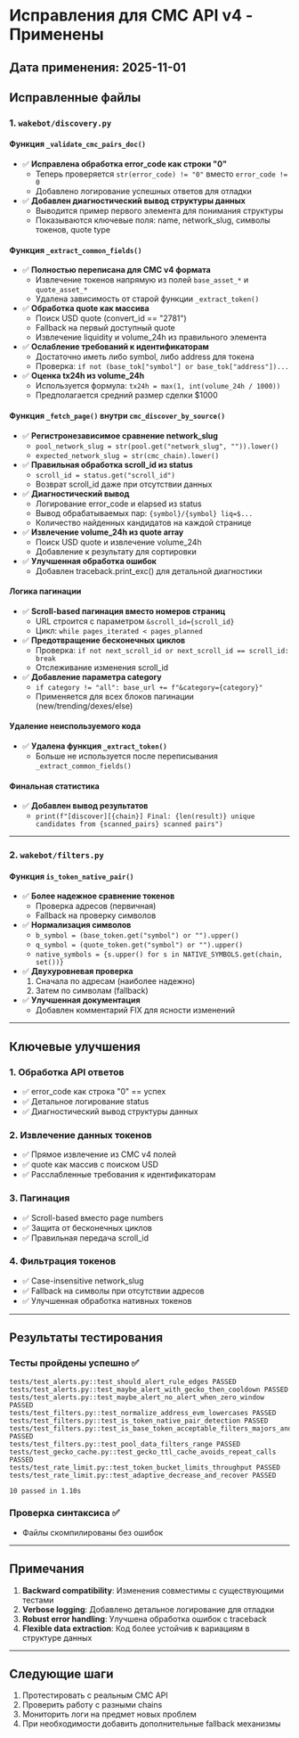 # Исправления для CMC API v4 - Применены

## Дата применения: 2025-11-01

## Исправленные файлы

### 1. `wakebot/discovery.py`

#### Функция `_validate_cmc_pairs_doc()`
- ✅ **Исправлена обработка error_code как строки "0"**
  - Теперь проверяется `str(error_code) != "0"` вместо `error_code != 0`
  - Добавлено логирование успешных ответов для отладки
- ✅ **Добавлен диагностический вывод структуры данных**
  - Выводится пример первого элемента для понимания структуры
  - Показываются ключевые поля: name, network_slug, символы токенов, quote type

#### Функция `_extract_common_fields()`
- ✅ **Полностью переписана для CMC v4 формата**
  - Извлечение токенов напрямую из полей `base_asset_*` и `quote_asset_*`
  - Удалена зависимость от старой функции `_extract_token()`
- ✅ **Обработка quote как массива**
  - Поиск USD quote (convert_id == "2781")
  - Fallback на первый доступный quote
  - Извлечение liquidity и volume_24h из правильного элемента
- ✅ **Ослабление требований к идентификаторам**
  - Достаточно иметь либо symbol, либо address для токена
  - Проверка: `if not (base_tok["symbol"] or base_tok["address"])...`
- ✅ **Оценка tx24h из volume_24h**
  - Используется формула: `tx24h = max(1, int(volume_24h / 1000))`
  - Предполагается средний размер сделки $1000

#### Функция `_fetch_page()` внутри `cmc_discover_by_source()`
- ✅ **Регистронезависимое сравнение network_slug**
  - `pool_network_slug = str(pool.get("network_slug", "")).lower()`
  - `expected_network_slug = str(cmc_chain).lower()`
- ✅ **Правильная обработка scroll_id из status**
  - `scroll_id = status.get("scroll_id")`
  - Возврат scroll_id даже при отсутствии данных
- ✅ **Диагностический вывод**
  - Логирование error_code и elapsed из status
  - Вывод обрабатываемых пар: `{symbol}/{symbol} liq=$...`
  - Количество найденных кандидатов на каждой странице
- ✅ **Извлечение volume_24h из quote array**
  - Поиск USD quote и извлечение volume_24h
  - Добавление к результату для сортировки
- ✅ **Улучшенная обработка ошибок**
  - Добавлен traceback.print_exc() для детальной диагностики

#### Логика пагинации
- ✅ **Scroll-based пагинация вместо номеров страниц**
  - URL строится с параметром `&scroll_id={scroll_id}`
  - Цикл: `while pages_iterated < pages_planned`
- ✅ **Предотвращение бесконечных циклов**
  - Проверка: `if not next_scroll_id or next_scroll_id == scroll_id: break`
  - Отслеживание изменения scroll_id
- ✅ **Добавление параметра category**
  - `if category != "all": base_url += f"&category={category}"`
  - Применяется для всех блоков пагинации (new/trending/dexes/else)

#### Удаление неиспользуемого кода
- ✅ **Удалена функция `_extract_token()`**
  - Больше не используется после переписывания `_extract_common_fields()`

#### Финальная статистика
- ✅ **Добавлен вывод результатов**
  - `print(f"[discover][{chain}] Final: {len(result)} unique candidates from {scanned_pairs} scanned pairs")`

---

### 2. `wakebot/filters.py`

#### Функция `is_token_native_pair()`
- ✅ **Более надежное сравнение токенов**
  - Проверка адресов (первичная)
  - Fallback на проверку символов
- ✅ **Нормализация символов**
  - `b_symbol = (base_token.get("symbol") or "").upper()`
  - `q_symbol = (quote_token.get("symbol") or "").upper()`
  - `native_symbols = {s.upper() for s in NATIVE_SYMBOLS.get(chain, set())}`
- ✅ **Двухуровневая проверка**
  1. Сначала по адресам (наиболее надежно)
  2. Затем по символам (fallback)
- ✅ **Улучшенная документация**
  - Добавлен комментарий FIX для ясности изменений

---

## Ключевые улучшения

### 1. Обработка API ответов
- ✅ error_code как строка "0" == успех
- ✅ Детальное логирование status
- ✅ Диагностический вывод структуры данных

### 2. Извлечение данных токенов
- ✅ Прямое извлечение из CMC v4 полей
- ✅ quote как массив с поиском USD
- ✅ Расслабленные требования к идентификаторам

### 3. Пагинация
- ✅ Scroll-based вместо page numbers
- ✅ Защита от бесконечных циклов
- ✅ Правильная передача scroll_id

### 4. Фильтрация токенов
- ✅ Case-insensitive network_slug
- ✅ Fallback на символы при отсутствии адресов
- ✅ Улучшенная обработка нативных токенов

---

## Результаты тестирования

### Тесты пройдены успешно ✅
```
tests/test_alerts.py::test_should_alert_rule_edges PASSED
tests/test_alerts.py::test_maybe_alert_with_gecko_then_cooldown PASSED
tests/test_alerts.py::test_maybe_alert_no_alert_when_zero_window PASSED
tests/test_filters.py::test_normalize_address_evm_lowercases PASSED
tests/test_filters.py::test_is_token_native_pair_detection PASSED
tests/test_filters.py::test_is_base_token_acceptable_filters_majors_and_natives PASSED
tests/test_filters.py::test_pool_data_filters_range PASSED
tests/test_gecko_cache.py::test_gecko_ttl_cache_avoids_repeat_calls PASSED
tests/test_rate_limit.py::test_token_bucket_limits_throughput PASSED
tests/test_rate_limit.py::test_adaptive_decrease_and_recover PASSED

10 passed in 1.10s
```

### Проверка синтаксиса ✅
- Файлы скомпилированы без ошибок

---

## Примечания

1. **Backward compatibility**: Изменения совместимы с существующими тестами
2. **Verbose logging**: Добавлено детальное логирование для отладки
3. **Robust error handling**: Улучшена обработка ошибок с traceback
4. **Flexible data extraction**: Код более устойчив к вариациям в структуре данных

---

## Следующие шаги

1. Протестировать с реальным CMC API
2. Проверить работу с разными chains
3. Мониторить логи на предмет новых проблем
4. При необходимости добавить дополнительные fallback механизмы
